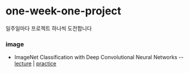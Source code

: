 # one-week-one-project
일주일마다 프로젝트 하나씩 도전합니다

### image
- ImageNet Classification with Deep Convolutional Neural Networks
-- [lecture](https://blog.naver.com/rbdus0715/222881858017) | [practice]()
